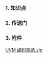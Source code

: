### 1. 知识点
### 2. 传送门
### 3. 附件

[UVM  编码规范.zip](https://github.com/bulaqi/IC-DV.github.io/files/12513609/UVM.zip)
